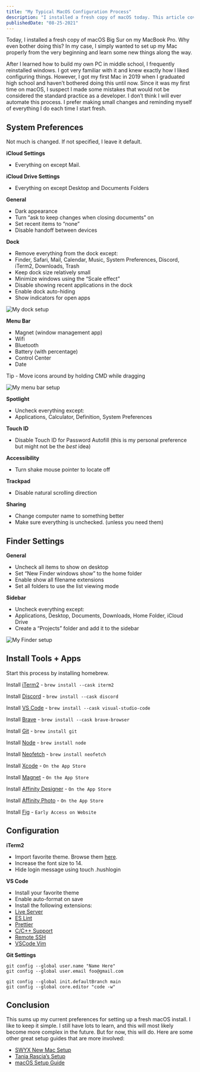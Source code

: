 ```yaml
---
title: "My Typical MacOS Configuration Process"
description: "I installed a fresh copy of macOS today. This article covers all the software installed, settings changed, and other configurations I do."
publishedDate: "08-25-2021"
---
```


Today, I installed a fresh copy of macOS Big Sur on my MacBook Pro. Why even bother doing this? In my case, I simply wanted to set up my Mac properly from the very beginning and learn some new things along the way.

After I learned how to build my own PC in middle school, I frequently reinstalled windows. I got very familiar with it and knew exactly how I liked configuring things. However, I got my first Mac in 2019 when I graduated high school and haven’t bothered doing this until now. Since it was my first time on macOS, I suspect I made some mistakes that would not be considered the standard practice as a developer. I don’t think I will ever automate this process. I prefer making small changes and reminding myself of everything I do each time I start fresh.

## System Preferences

Not much is changed. If not specified, I leave it default.

**iCloud Settings**

- Everything on except Mail.

**iCloud Drive Settings**

- Everything on except Desktop and Documents Folders

**General**

- Dark appearance
- Turn “ask to keep changes when closing documents” on
- Set recent items to “none”
- Disable handoff between devices

**Dock**

- Remove everything from the dock except:
- Finder, Safari, Mail, Calendar, Music, System Preferences, Discord, iTerm2, Downloads, Trash
- Keep dock size relatively small
- Minimize windows using the “Scale effect”
- Disable showing recent applications in the dock
- Enable dock auto-hiding
- Show indicators for open apps

![My dock setup](https://i.imgur.com/lUOqEkb.png)

**Menu Bar**

- Magnet (window management app)
- Wifi
- Bluetooth
- Battery (with percentage)
- Control Center
- Date

Tip - Move icons around by holding CMD while dragging

![My menu bar setup](https://i.imgur.com/UfxgEP2.png)

**Spotlight**

- Uncheck everything except:
- Applications, Calculator, Definition, System Preferences

**Touch ID**

- Disable Touch ID for Password Autofill (this is my personal preference but might not be the _best_ idea)

**Accessibility**

- Turn shake mouse pointer to locate off

**Trackpad**

- Disable natural scrolling direction

**Sharing**

- Change computer name to something better
- Make sure everything is unchecked. (unless you need them)

## Finder Settings

**General**

- Uncheck all items to show on desktop
- Set “New Finder windows show” to the home folder
- Enable show all filename extensions
- Set all folders to use the list viewing mode

**Sidebar**

- Uncheck everything except:
- Applications, Desktop, Documents, Downloads, Home Folder, iCloud Drive
- Create a “Projects” folder and add it to the sidebar

![My Finder setup](https://i.imgur.com/VGNCSeN.png)

## Install Tools + Apps

Start this process by installing homebrew.

Install [iTerm2](https://iterm2.com) -
`brew install --cask iterm2`

Install [Discord](https://discord.com) -
`brew install --cask discord`

Install [VS Code](https://code.visualstudio.com) -
`brew install --cask visual-studio-code`

Install [Brave](https://brave.com) -
`brew install --cask brave-browser`

Install [Git](https://git-scm.com) -
`brew install git`

Install [Node](https://nodejs.org/en/) -
`brew install node`

Install [Neofetch](https://github.com/dylanaraps/neofetch) -
`brew install neofetch`

Install [Xcode](https://developer.apple.com/xcode/) -
`On the App Store`

Install [Magnet](https://magnet.crowdcafe.com) -
`On the App Store`

Install [Affinity Designer](https://affinity.serif.com/en-us/designer/) -
`On the App Store`

Install [Affinity Photo](https://affinity.serif.com/en-us/photo/) -
`On the App Store`

Install [Fig](https://fig.io) -
`Early Access on Website`

## Configuration

**iTerm2**

- Import favorite theme. Browse them [here](https://iterm2colorschemes.com).
- Increase the font size to 14.
- Hide login message using touch .hushlogin

**VS Code**

- Install your favorite theme
- Enable auto-format on save
- Install the following extensions:
- [Live Server](https://marketplace.visualstudio.com/items?itemName=ritwickdey.LiveServer)
- [ES Lint](https://marketplace.visualstudio.com/items?itemName=dbaeumer.vscode-eslint)
- [Prettier](https://marketplace.visualstudio.com/items?itemName=esbenp.prettier-vscode)
- [C/C++ Support](https://marketplace.visualstudio.com/items?itemName=ms-vscode.cpptools)
- [Remote SSH](https://marketplace.visualstudio.com/items?itemName=ms-vscode-remote.remote-ssh)
- [VSCode Vim](https://marketplace.visualstudio.com/items?itemName=vscodevim.vim)

**Git Settings**

```shell
git config --global user.name "Name Here"
git config --global user.email foo@gmail.com

git config --global init.defaultBranch main
git config --global core.editor "code -w"

```

## Conclusion

This sums up my current preferences for setting up a fresh macOS install. I like to keep it simple. I still have lots to learn, and this will most likely become more complex in the future. But for now, this will do. Here are some other great setup guides that are more involved:

- [SWYX New Mac Setup](https://www.swyx.io/new-mac-setup-2021/)
- [Tania Rascia’s Setup](https://www.taniarascia.com/setting-up-a-brand-new-mac-for-development/?ck_subscriber_id=591519942)
- [macOS Setup Guide](http://sourabhbajaj.com/mac-setup/)
